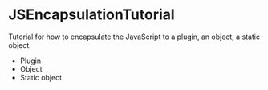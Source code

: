 # JSEncapsulationTutorial
Tutorial for how to encapsulate the JavaScript to a plugin, an object, a static object.

- Plugin
- Object
- Static object